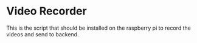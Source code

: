 # Video Recorder

This is the script that should be installed on the raspberry pi to record the videos and send to backend.

